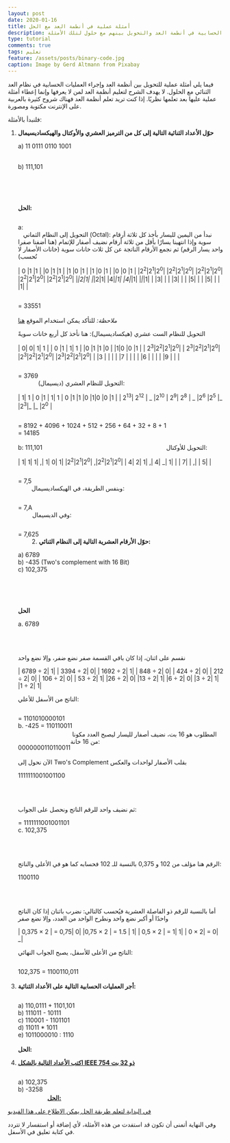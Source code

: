 ```yaml
---
layout: post
date: 2020-01-16
title: أمثلة عملية في أنطمة العد مع الحل
description: أمثلة في العمليات الحسابية في أنطمة العد والتحويل بينهم مع حلول لتلك الأمثلة
type: tutorial
comments: true
tags: تعليم
feature: /assets/posts/binary-code.jpg
caption: Image by Gerd Altmann from Pixabay 
---
```


<style>
table {
  border-collapse: collapse;
  text-align: center;
  direction: ltr;
  overflow-x:auto;
}
table, th, td, tr {
  border: 1px solid #ddd;
}
 tr:hover {background-color: #f5f5f5;} 
</style>

فيما يلي أمثلة عملية للتحويل بين أنظمة العد وإجراء العمليات الحسابية في نظام العد الثنائي مع الحلول. لا يهدف الشرح لتعليم أنظمة العد لمن لا يعرفها وإنما إعطاء أمثلة عملية عليها بعد تعلمها نظريًا. إذا كنت تريد تعلم أنظمة العد فهناك شروح كثيرة بالعربية على الإنترنت مكتوبة ومصورة.

فلنبدأ بالأمثلة:

1.  **حوّل الأعداد الثنائية التالية إلى كل من الترميز العشري والأوكتال والهيكساديسيمال**

       <p style="direction: ltr; float:left">

       a) 11 0111 0110 1001

       <br>
       b) 111,101
        
      </p>
      <br><br><br>

      **الحل:**

      <p style="direction: ltr; float:left">
      a:
      </p>
      <br>

     التحويل إلى النظام الثماني (Octal):
     نبدأ من اليمين لليسار بأخذ كل ثلاثة أرقام سوية وإذا انتهينا يسارًا بأقل من ثلاثة أرقام نضيف أصفار للإتمام (هنا أضفنا صفرا واحد يسار الرقم)
     ثم نجمع الأرقام الناتجة عن كل ثلاث خانات سوية (خانات الأصفار لا تُحسب)



    | 0 |1 |1 |  |0 |1 |1 |  |1 |0 |1 |  |1 |0 |1 |  |0 |0 |1 |
    |2<sup>2</sup>|2<sup>1</sup>|2<sup>0</sup>|  |2<sup>2</sup>|2<sup>1</sup>|2<sup>0</sup>|  |2<sup>2</sup>|2<sup>1</sup>|2<sup>0</sup>|  |2<sup>2</sup>|2<sup>1</sup>|2<sup>0</sup>|  |2<sup>2</sup>|2<sup>1</sup>|2<sup>0</sup>|
    |_|2|1| |_|2|1| |4|_|1| |4|_|1| |_|_|1|
    | |3| | | |3| | | |5| | | |5| | | |1| |

    <p style="direction: ltr; float:left">
    = 33551
    </p>
    <br><br>

    *ملاحظة:* للتأكد يمكن استخدام الموقع [هنا](https://coderstoolbox.net/number/)

    التحويل للنظام الست عشري (هيكساديسيمال): هنا نأخذ كل أربع خانات سويةً

    | 0| 0| 1| 1 | | 0 |1 | 1| 1 | |0 |1 |1 |0 | |1|0 |0 |1 |
    | 2<sup>3</sup>|2<sup>2</sup>|2<sup>1</sup>|2<sup>0</sup>| | 2<sup>3</sup>|2<sup>2</sup>|2<sup>1</sup>|2<sup>0</sup>| |2<sup>3</sup>|2<sup>2</sup>|2<sup>1</sup>|2<sup>0</sup>| |2<sup>3</sup>|2<sup>2</sup>|2<sup>1</sup>|2<sup>0</sup>|
    |  |3 |  |   | |  |7 |  |  | | |6 |  |  | | |9 |  |  |

    <p style="direction: ltr; float:left">
    = 3769
    </p>
    <br>

    التحويل للنظام العشري (ديسيمال):

    | 1| 1 | 0 |1 | 1| 1 | 0 |1 |1 |0 |1|0 |0 |1 |
    | 2<sup>13</sup>| 2<sup>12</sup> | _ |2<sup>10</sup> | 2<sup>9</sup>| 2<sup>8</sup> | _ |2<sup>6</sup> |2<sup>5</sup> |_ |2<sup>3</sup>|_ |_ |2<sup>0</sup> |

    <p style="direction: ltr; float:left">
    = 8192 + 4096 + 1024 + 512 + 256 + 64 + 32 + 8 + 1
    <br>
    = 14185
    <br><br>
    b: 111,101
    </p>
    <br><br><br>

    التحويل للأوكتال:

    | 1| 1| 1| ,| 1| 0| 1|
    |2<sup>2</sup>|2<sup>1</sup>|2<sup>0</sup>| ,|2<sup>2</sup>|2<sup>1</sup>|2<sup>0</sup>|
    | 4| 2| 1| ,| 4| _| 1|
    | | 7|  | ,|  | 5|  |

    <p style="direction: ltr; float:left">
    = 7,5
    </p>
    <br>

    وبنفس الطريقة، في الهيكساديسيمال:

    <p style="direction: ltr; float:left">
    = 7,A
    </p>
    <br>

    وفي الديسيمال:

    <p style="direction: ltr; float:left">
    = 7,625
    </p>
    <br>

2. **حوّل الأرقام العشرية التالية إلى النظام الثنائي:**

   <p style="direction: ltr; float:left">

   a) 6789
   <br>
   b) -435 (Two's complement with 16 Bit)
   <br>
   c) 102,375

   </p>
    <br><br><br>

   **الحل**

   <p style="direction: ltr; float:left">

   a. 6789

   </p>
    <br><br>

   نقسم على اثنان، إذا كان باقي القسمة صفر نضع ضفر، وإلا نضع واحد

   | 6789 ÷ 2| 1|
   | 3394 ÷ 2| 0|
   | 1692 ÷ 2| 1|
   | 848 ÷ 2| 0|
   | 424 ÷ 2| 0|
   | 212 ÷ 2| 0|
   | 106 ÷ 2| 0|
   | 53 ÷ 2| 1|
   |26 ÷ 2| 0|
   |13 ÷ 2| 1|
   |6 ÷ 2| 0|
   |3 ÷ 2| 1|
   |1 ÷ 2| 1|

   الناتج من الأسفل للأعلي:

   <p style="direction: ltr; float:left">
   = 1101010000101
   <br>
   b. -425 = 110110011
   </p>
    <br><br><br>
   المطلوب هو 16 بت، نضيف أصفار لليسار ليصبح العدد مكونا من 16 خانة:

    <p style="direction: ltr; float:left">
    0000000110110011
   </p><br><br>

   الآن نحول إلى Two's Complement بقلب الأصفار لواحدات والعكس

    <p style="direction: ltr; float:left">

   1111111001001100

   </p><br><br>

   ثم نضيف واحد للرقم الناتج ونحصل على الجواب:

   <p style="direction: ltr; float:left">

   = 1111111001001101
   <br>
   c. 102,375

   </p><br><br>

   الرقم هنا مؤلف من 102 و 0,375 بالنسبة للـ 102 فحسابه كما هو في الأعلى والناتج:

   <p style="direction: ltr; float:left">

   1100110

   </p><br><br>

   أما بالنسبة للرقم ذو الفاصلة العشرية فيُحسب كالتالي: نضرب باثنان إذا كان الناتج واحدًا أو أكبر نضع واحد ونطرح الواحد من العدد، وإلا نضع صفر

   | 0,375 × 2 | = 0,75| 0|
   |0,75 × 2 | = 1.5 | 1|
   | 0,5 × 2 | = 1| 1|
   | 0 × 2| = 0| \_|

   الناتج من الأعلى للأسفل، يصبح الجواب النهائي:

   <p style="direction: ltr; float:left">
   102,375 = 1100110,011
   </p><br><br>

3. **أجر العمليات الحسابية التالية على الأعداد الثنائية:**

   <p style="direction: ltr; float:left">
   a) 110,0111 + 1101,101
   <br>
   b) 111011 - 10111
   <br>
   c) 110001 - 1101101
   <br>
   d) 11011 * 1011
   <br>
   e) 1011000010 : 1110
   </p><br><br><br><br><br><br>

   **الحل:**


   <amp-img  width="300" height="500" src="/assets/Aufgabe3.jpg" alt="جمع الأعداد الثنائية">
   <a href="/assets/Aufgabe3_1.jpg">
  <amp-img width="300" height="500" src="/assets/Aufgabe3_1.jpg" alt="تقسيم الأعداد الثنائية">


4. **اكتب الأعداد التالية بالشكل IEEE 754 ذو 32 بت**

   <p style="direction: ltr; float:left">
   a) 102,375
   <br>
   b) -3258
   </p>
<br><br><br>
   **الحل:**

   في البداية لتعلم طريقة الحل يمكن الاطلاع على [هذا الفيديو](https://www.youtube.com/watch?v=8afbTaA-gOQ)

   
   <amp-img width="300" height="500" src="/assets/Aufgabe4.jpg" alt="تمثيل الأعداد وفق IEEE 754">


وفي النهاية أتمنى أن تكون قد استفدت من هذه الأمثلة، ﻷي إضافة أو استفسار لا تتردد في كتابة تعليق في الأسفل.
